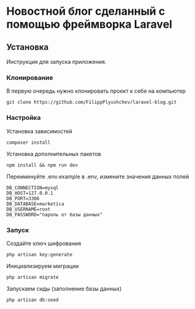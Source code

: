 # Новостной блог сделанный с помощью фреймворка Laravel

## Установка
Инструкция для запуска приложения.

### Клонирование
В первую очередь нужно клонировать проект к себе на компьютер
```
git clone https://github.com/FilippPlyushchev/laravel-blog.git
```

### Настройка
Установка зависимостей
```
composer install
```
Установка дополнительных пакетов
```
npm install && npm run dev
```

Переименуйте .env.example в .env, измените значения данных полей
```
DB_CONNECTION=mysql
DB_HOST=127.0.0.1
DB_PORT=3306
DB_DATABASE=marketica
DB_USERNAME=root
DB_PASSWORD="пароль от базы данных"
```

### Запуск
Создайте ключ шифрования
```
php artisan key:generate
```
Инициализируем миграции
```
php artisan migrate
```

Запускаем сиды (заполнение базы данных)
```
php artisan db:seed
```
